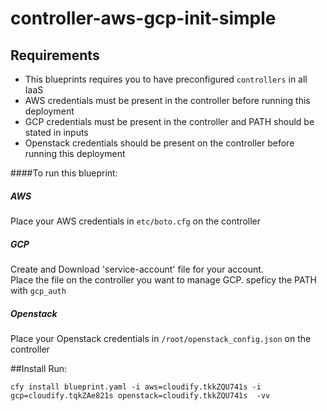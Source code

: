 # controller-aws-gcp-init-simple

## Requirements
* This blueprints requires you to have preconfigured `controllers` in all IaaS
* AWS credentials must be present in the controller before running this deployment
* GCP credentials must be present in the controller and PATH should be stated in inputs
* Openstack credentials should be present on the controller before running this deployment

####To run this blueprint: 

##### AWS
Place your AWS credentials in `etc/boto.cfg` on the controller

##### GCP
Create and Download 'service-account' file for your account.<br>
Place the file on the controller you want to manage GCP. speficy the PATH with `gcp_auth`

##### Openstack
Place your Openstack credentials in `/root/openstack_config.json` on the controller

##Install Run: 

`cfy install blueprint.yaml -i aws=cloudify.tkkZQU741s -i gcp=cloudify.tqkZAe821s openstack=cloudify.tkkZQU741s  -vv`